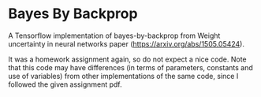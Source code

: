 # Bayes By Backprop

 A Tensorflow implementation of bayes-by-backprop from Weight uncertainty in neural networks paper (https://arxiv.org/abs/1505.05424).

It was a homework assignment again, so do not expect a nice code. Note that this code may have differences (in terms of parameters, constants and use of variables) from other implementations of the same code, since I followed the given assignment pdf.
